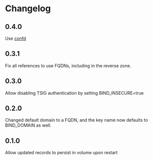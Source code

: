 # Changelog

## 0.4.0
Use [confd](http://www.confd.io/)

## 0.3.1
Fix all references to use FQDNs, including in the reverse zone.

## 0.3.0
Allow disabling TSIG authentication by setting BIND_INSECURE=true

## 0.2.0
Changed default domain to a FQDN, and the key name now defaults to BIND_DOMAIN as well.

## 0.1.0
Allow updated records to persist in volume upon restart
